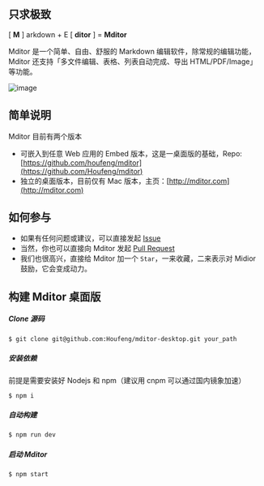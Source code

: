 ## 只求极致

[ **M** ] arkdown + E [ **ditor** ] = **Mditor** 

Mditor 是一个简单、自由、舒服的 Markdown 编辑软件，除常规的编辑功能，Mditor 还支持「多文件编辑、表格、列表自动完成、导出 HTML/PDF/Image」等功能。

![image](http://mditor.com/assets/screen-shot.png)  

## 简单说明

Mditor 目前有两个版本
- 可嵌入到任意 Web 应用的 Embed 版本，这是一桌面版的基础，Repo: [https://github.com/houfeng/mditor](https://github.com/Houfeng/mditor) 
- 独立的桌面版本，目前仅有 Mac 版本，主页：[http://mditor.com](http://mditor.com)  


## 如何参与
- 如果有任何问题或建议，可以直接发起 [Issue](https://github.com/Houfeng/mditor-desktop/issues)
- 当然，你也可以直接向 Mditor 发起 [Pull Request](https://github.com/Houfeng/mditor-desktop/pulls)
- 我们也很高兴，直接给 Mditor 加一个 `Star`，一来收藏，二来表示对 Midior 鼓励，它会变成动力。

## 构建 Mditor 桌面版

##### Clone 源码
```sh
$ git clone git@github.com:Houfeng/mditor-desktop.git your_path
```

##### 安装依赖
前提是需要安装好 Nodejs 和 npm（建议用 cnpm 可以通过国内镜象加速）
```sh
$ npm i
```

##### 自动构建
```sh
$ npm run dev
```

##### 启动 Mditor 
```sh
$ npm start
```